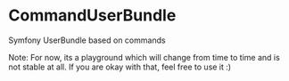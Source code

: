 # CommandUserBundle
Symfony UserBundle based on commands

Note: For now, its a playground which will change from time to time and is not stable at all. If you are okay with that, feel free to use it :)